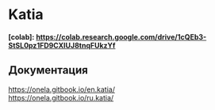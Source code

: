 # Katia
#### [colab]: https://colab.research.google.com/drive/1cQEb3-StSL0pz1FD9CXIUJ8tnqFUkzYf

## Документация 
https://onela.gitbook.io/en.katia/
<br>
https://onela.gitbook.io/ru.katia/

